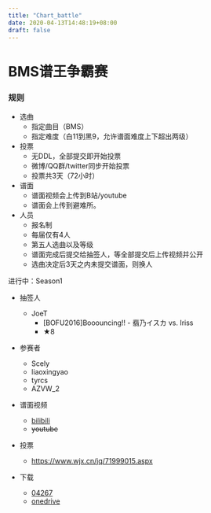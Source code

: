 ```yaml
---
title: "Chart_battle"
date: 2020-04-13T14:48:19+08:00
draft: false
---
```


# BMS谱王争霸赛
<!--more-->
### 规则
- 选曲
    - 指定曲目（BMS）
    - 指定难度（白11到黑9，允许谱面难度上下超出两级）
- 投票
    - 无DDL，全部提交即开始投票
    - 微博/QQ群/twitter同步开始投票
    - 投票共3天（72小时）
- 谱面
    - 谱面视频会上传到B站/youtube
    - 谱面会上传到避难所。
- 人员
    - 报名制
    - 每届仅有4人
    - 第五人选曲以及等级
    - 谱面完成后提交给抽签人，等全部提交后上传视频并公开
    - 选曲决定后3天之内未提交谱面，则换人

进行中：Season1
- 抽签人
    - JoeT
        - [BOFU2016]Booouncing!! - 翡乃イスカ vs. Iriss
        - ★8

- 参赛者
    - Scely
    - liaoxingyao
    - tyrcs
    - AZVW_2

- 谱面视频
    - [bilibili](https://www.bilibili.com/video/av540278434)
    - ~~youtube~~

- 投票
    - https://www.wjx.cn/jq/71999015.aspx
- 下载
    - [04267](http://gnqg.rosx.net/upload/upload.cgi?get=04267)
    - [onedrive](https://savap-my.sharepoint.com/:f:/g/personal/w1h8goj_ceyl_top/EsEfqhniO2VBk4tj_CI4i58BPW41bizaJoSdo8Fzc7uL4w?e=doQhQc)